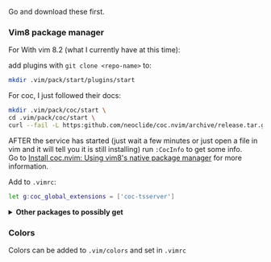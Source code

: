 Go and download these first.

### Vim8 package manager

For
With vim 8.2 (what I currently have at this time):<br />

add plugins with `git clone <repo-name>` to:

```sh
mkdir .vim/pack/start/plugins/start
```

For coc, I just followed their docs:

```sh
mkdir .vim/pack/coc/start \
cd .vim/pack/coc/start \
curl --fail -L https:github.com/neoclide/coc.nvim/archive/release.tar.gz|tar xzfv -
```

AFTER the service has started (just wait a few minutes or just open a file in vim and it will tell you it is still installing) run `:CocInfo` to get some info.<br />
Go to [Install coc.nvim: Using vim8's native package manager](https://github.com/neoclide/coc.nvim/wiki/Install-coc.nvim#using-vim8s-native-package-manager) for more information.

Add to `.vimrc`:

```sh
let g:coc_global_extensions = ['coc-tsserver']
```

<details>
<summary>
  <strong>
  Other packages to possibly get
  </strong>
  </summary>

(Look into coc, b/c things like `coc-prettier` can be used instead)
The `git clone` here uses for `ssh` setup.

- [vim-jsonc](https://github.com/kevinoid/vim-jsonc) `git clone git@github.com:kevinoid/vim-jsonc.git` allows comments in .json
- ~~ale (not currently using)~~
- auto-pairs
- [emmet-vim](https://github.com/mattn/emmet-vim) `git clone git@github.com:mattn/emmet-vim.git`
- [nerdtree](https://github.com/preservim/nerdtree) `git clone git@github.com:preservim/nerdtree.git`
- [vim-airline](https://github.com/vim-airline/vim-airline) `git clone git@github.com:vim-airline/vim-airline.git`
- ~~vim-css-color (not currently using)~~
- ~~vim-es6 (not currently using)~~
- [vim-prettier](https://github.com/prettier/vim-prettier) `git clone git@github.com:prettier/vim-prettier.git` (run either 'sudo pacman -S prettier' or 'npm i -g prettier' along with installing vim-prettier)
- [vim-indent-guides](https://github.com/nathanaelkane/vim-indent-guides) `git clone git@github.com:nathanaelkane/vim-indent-guides.git`
</details>

### Colors

Colors can be added to `.vim/colors` and set in `.vimrc`
